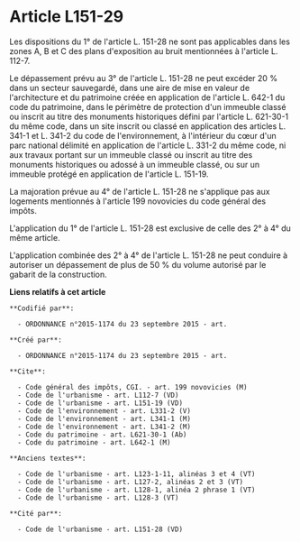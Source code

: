# Article L151-29

Les dispositions du 1° de l'article L. 151-28 ne sont pas applicables dans les zones A, B et C des plans d'exposition au
bruit mentionnées à l'article L. 112-7. 

Le dépassement prévu au 3° de l'article L. 151-28 ne peut excéder 20 % dans un secteur sauvegardé, dans une aire de mise en
valeur de l'architecture et du patrimoine créée en application de l'article L. 642-1 du code du patrimoine, dans le périmètre
de protection d'un immeuble classé ou inscrit au titre des monuments historiques défini par l'article L. 621-30-1 du même
code, dans un site inscrit ou classé en application des articles L. 341-1 et L. 341-2 du code de l'environnement, à
l'intérieur du cœur d'un parc national délimité en application de l'article L. 331-2 du même code, ni aux travaux portant sur
un immeuble classé ou inscrit au titre des monuments historiques ou adossé à un immeuble classé, ou sur un immeuble protégé
en application de l'article L. 151-19. 

La majoration prévue au 4° de l'article L. 151-28 ne s'applique pas aux logements mentionnés à l'article 199 novovicies du
code général des impôts. 

L'application du 1° de l'article L. 151-28 est exclusive de celle des 2° à 4° du même article. 

L'application combinée des 2° à 4° de l'article L. 151-28 ne peut conduire à autoriser un dépassement de plus de 50 % du
volume autorisé par le gabarit de la construction.

**Liens relatifs à cet article**

	**Codifié par**:

	  - ORDONNANCE n°2015-1174 du 23 septembre 2015 - art.

	**Créé par**:

	  - ORDONNANCE n°2015-1174 du 23 septembre 2015 - art.

	**Cite**:

	  - Code général des impôts, CGI. - art. 199 novovicies (M)
	  - Code de l'urbanisme - art. L112-7 (VD)
	  - Code de l'urbanisme - art. L151-19 (VD)
	  - Code de l'environnement - art. L331-2 (V)
	  - Code de l'environnement - art. L341-1 (M)
	  - Code de l'environnement - art. L341-2 (M)
	  - Code du patrimoine - art. L621-30-1 (Ab)
	  - Code du patrimoine - art. L642-1 (M)

	**Anciens textes**:

	  - Code de l'urbanisme - art. L123-1-11, alinéas 3 et 4 (VT)
	  - Code de l'urbanisme - art. L127-2, alinéas 2 et 3 (VT)
	  - Code de l'urbanisme - art. L128-1, alinéa 2 phrase 1 (VT)
	  - Code de l'urbanisme - art. L128-3 (VT)

	**Cité par**:

	  - Code de l'urbanisme - art. L151-28 (VD)
